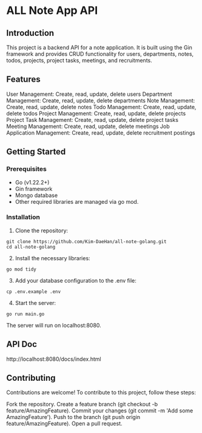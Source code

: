 # ALL Note App API

## Introduction

This project is a backend API for a note application. It is built using the Gin framework and provides CRUD functionality for users, departments, notes, todos, projects, project tasks, meetings, and recruitments.

## Features

User Management: Create, read, update, delete users
Department Management: Create, read, update, delete departments
Note Management: Create, read, update, delete notes
Todo Management: Create, read, update, delete todos
Project Management: Create, read, update, delete projects
Project Task Management: Create, read, update, delete project tasks
Meeting Management: Create, read, update, delete meetings
Job Application Management: Create, read, update, delete recruitment postings

## Getting Started

### Prerequisites

- Go (v1.22.2+)
- Gin framework
- Mongo database
- Other required libraries are managed via go mod.

### Installation

1. Clone the repository:

```
git clone https://github.com/Kim-DaeHan/all-note-golang.git
cd all-note-golang
```

2. Install the necessary libraries:

```
go mod tidy
```

3. Add your database configuration to the .env file:

```
cp .env.example .env
```

4. Start the server:

```
go run main.go
```

The server will run on localhost:8080.

## API Doc

http://localhost:8080/docs/index.html

## Contributing

Contributions are welcome! To contribute to this project, follow these steps:

Fork the repository.
Create a feature branch (git checkout -b feature/AmazingFeature).
Commit your changes (git commit -m 'Add some AmazingFeature').
Push to the branch (git push origin feature/AmazingFeature).
Open a pull request.
